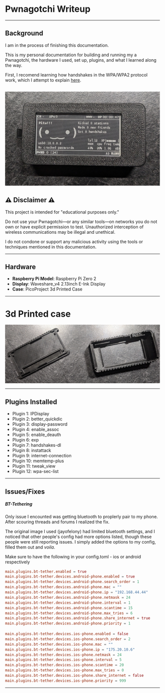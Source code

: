 # Pwnagotchi Writeup
---
## Background
I am in the process of finishing this documentation.

This is my personal documentation for building and running my a Pwnagotchi, the hardware I used, set up,  plugins, and what I learned along the way.

First, I recomend learning how handshakes in the WPA/WPA2 protocol work, which I attempt to explain [here](WifiHandshakes.md).

![alt text](images/Build.jpg)
---

## :warning: Disclaimer :warning:
This project is intended for "educational purposes only."

Do not use your Pwnagotchi—or any similar tools—on networks you do not own or have explicit permission to test. Unauthorized interception of wireless communications may be illegal and unethical.

I do not condone or support any malicious activity using the tools or techniques mentioned in this documentation.

---

## Hardware
- **Raspberry Pi Model**: Raspberry Pi Zero 2
- **Display**: Waveshare_v4 2.13inch E-Ink Display
- **Case**: PicoProject 3d Printed Case

---

# 3d Printed case
![](images/PrintedParts.jpg)

---

## Plugins Installed
- Plugin 1: IPDisplay
- Plugin 2: better_quickdic
- Plugin 3: display-password
- Plugin 4: enable_assoc
- Plugin 5: enable_deauth
- Plugin 6: exp
- Plugin 7: handshakes-dl
- Plugin 8: instattack
- Plugin 9: internet-connection
- Plugin 10: memtemp-plus
- Plugin 11: tweak_view
- Plugin 12: wpa-sec-list

---

## Issues/Fixes
##### BT-Tethering
Only issue I encounted was getting bluetooth to proplerly pair to my phone. After scouring threads and forums I realized the fix.

The original image I used (jayofelony) had limited bluetooth settings, and I noticed that other people's config had more options listed, though these people were still reporting issues. I simply added the options to my config, filled them out and *voila*.

Make sure to have the following in your config.toml - ios or android respectively

```conf
main.plugins.bt-tether.enabled = true
main.plugins.bt-tether.devices.android-phone.enabled = true
main.plugins.bt-tether.devices.android-phone.search_order = 1
main.plugins.bt-tether.devices.android-phone.mac = ""
main.plugins.bt-tether.devices.android-phone.ip = "192.168.44.44"
main.plugins.bt-tether.devices.android-phone.netmask = 24
main.plugins.bt-tether.devices.android-phone.interval = 1
main.plugins.bt-tether.devices.android-phone.scantime = 15
main.plugins.bt-tether.devices.android-phone.max_tries = 6
main.plugins.bt-tether.devices.android-phone.share_internet = true
main.plugins.bt-tether.devices.android-phone.priority = 1

main.plugins.bt-tether.devices.ios-phone.enabled = false
main.plugins.bt-tether.devices.ios-phone.search_order = 2
main.plugins.bt-tether.devices.ios-phone.mac = ""
main.plugins.bt-tether.devices.ios-phone.ip = "175.20.10.6"
main.plugins.bt-tether.devices.ios-phone.netmask = 24
main.plugins.bt-tether.devices.ios-phone.interval = 5
main.plugins.bt-tether.devices.ios-phone.scantime = 20
main.plugins.bt-tether.devices.ios-phone.max_tries = 0
main.plugins.bt-tether.devices.ios-phone.share_internet = false
main.plugins.bt-tether.devices.ios-phone.priority = 999
```

---
